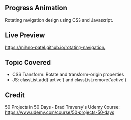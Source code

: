 ## Progress Animation

Rotating navigation design using CSS and Javascript.

## Live Preview

https://milano-patel.github.io/rotating-navigation/

## Topic Covered

- CSS Transform: Rotate and transform-origin properties
- JS: classList.add('active') and classList.remove('active')

## Credit

50 Projects in 50 Days - Brad Traversy's Udemy Course: https://www.udemy.com/course/50-projects-50-days
